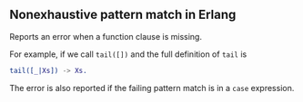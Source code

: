 ## Nonexhaustive pattern match in Erlang

Reports an error when a function clause is missing.

For example, if we call `tail([])` and the full definition of `tail` is
```erlang
tail([_|Xs]) -> Xs.
```

The error is also reported if the failing pattern match is in a `case` expression.
